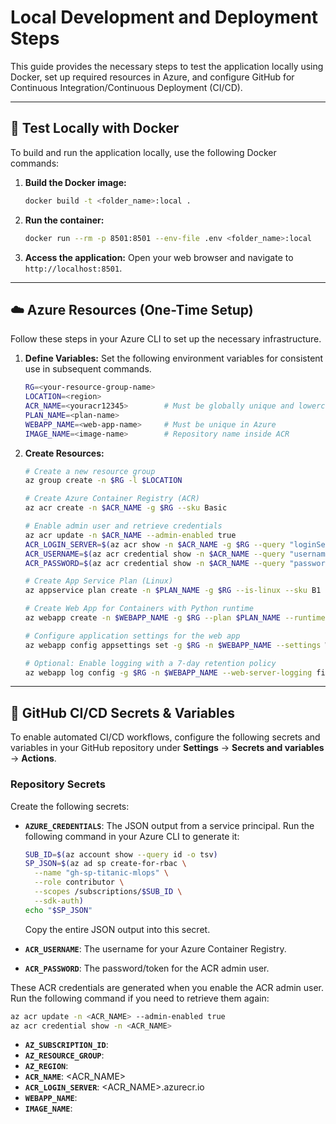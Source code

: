 # Local Development and Deployment Steps

This guide provides the necessary steps to test the application locally using Docker, set up required resources in Azure, and configure GitHub for Continuous Integration/Continuous Deployment (CI/CD).

---

## 🚀 Test Locally with Docker

To build and run the application locally, use the following Docker commands:

1.  **Build the Docker image:**
    ```bash
    docker build -t <folder_name>:local .
    ```

2.  **Run the container:**
    ```bash
    docker run --rm -p 8501:8501 --env-file .env <folder_name>:local
    ```

3.  **Access the application:**
    Open your web browser and navigate to `http://localhost:8501`.

---

## ☁️ Azure Resources (One-Time Setup)

Follow these steps in your Azure CLI to set up the necessary infrastructure.

1.  **Define Variables:**
    Set the following environment variables for consistent use in subsequent commands.
    ```bash
    RG=<your-resource-group-name>
    LOCATION=<region>
    ACR_NAME=<youracr12345>        # Must be globally unique and lowercase
    PLAN_NAME=<plan-name>
    WEBAPP_NAME=<web-app-name>     # Must be unique in Azure
    IMAGE_NAME=<image-name>        # Repository name inside ACR
    ```

2.  **Create Resources:**
    ```bash
    # Create a new resource group
    az group create -n $RG -l $LOCATION

    # Create Azure Container Registry (ACR)
    az acr create -n $ACR_NAME -g $RG --sku Basic

    # Enable admin user and retrieve credentials
    az acr update -n $ACR_NAME --admin-enabled true
    ACR_LOGIN_SERVER=$(az acr show -n $ACR_NAME -g $RG --query "loginServer" -o tsv)
    ACR_USERNAME=$(az acr credential show -n $ACR_NAME --query "username" -o tsv)
    ACR_PASSWORD=$(az acr credential show -n $ACR_NAME --query "passwords[0].value" -o tsv)

    # Create App Service Plan (Linux)
    az appservice plan create -n $PLAN_NAME -g $RG --is-linux --sku B1

    # Create Web App for Containers with Python runtime
    az webapp create -n $WEBAPP_NAME -g $RG --plan $PLAN_NAME --runtime "PYTHON|3.11"

    # Configure application settings for the web app
    az webapp config appsettings set -g $RG -n $WEBAPP_NAME --settings WEBSITES_PORT=8501 APP_ENV=prod

    # Optional: Enable logging with a 7-day retention policy
    az webapp log config -g $RG -n $WEBAPP_NAME --web-server-logging filesystem --retention-days 7
    ```

---

## 🔑 GitHub CI/CD Secrets & Variables

To enable automated CI/CD workflows, configure the following secrets and variables in your GitHub repository under **Settings** → **Secrets and variables** → **Actions**.

### Repository Secrets

Create the following secrets:

-   **`AZURE_CREDENTIALS`**: The JSON output from a service principal. Run the following command in your Azure CLI to generate it:
    ```bash
    SUB_ID=$(az account show --query id -o tsv)
    SP_JSON=$(az ad sp create-for-rbac \
      --name "gh-sp-titanic-mlops" \
      --role contributor \
      --scopes /subscriptions/$SUB_ID \
      --sdk-auth)
    echo "$SP_JSON"
    ```
    Copy the entire JSON output into this secret.

-   **`ACR_USERNAME`**: The username for your Azure Container Registry.
-   **`ACR_PASSWORD`**: The password/token for the ACR admin user.

These ACR credentials are generated when you enable the ACR admin user. Run the following command if you need to retrieve them again:
```bash
az acr update -n <ACR_NAME> --admin-enabled true
az acr credential show -n <ACR_NAME>
```

-   **`AZ_SUBSCRIPTION_ID`**: <your subscription id>
-   **`AZ_RESOURCE_GROUP`**: <your-resource-group-name>
-   **`AZ_REGION`**: <region>
-   **`ACR_NAME`**: <ACR_NAME>
-   **`ACR_LOGIN_SERVER`**: <ACR_NAME>.azurecr.io
-   **`WEBAPP_NAME`**: <web-app-name>
-   **`IMAGE_NAME`**: <image-name>

